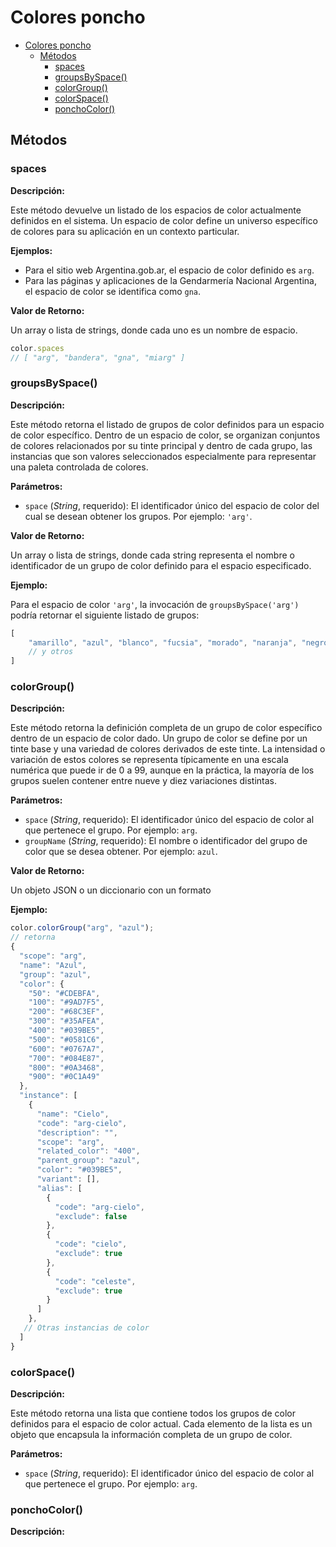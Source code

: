 # Colores poncho

- [Colores poncho](#colores-poncho)
  - [Métodos](#métodos)
    - [spaces](#spaces)
    - [groupsBySpace()](#groupsbyspace)
    - [colorGroup()](#colorgroup)
    - [colorSpace()](#colorspace)
    - [ponchoColor()](#ponchocolor)



## Métodos

### spaces

**Descripción:**

Este método devuelve un listado de los espacios de color actualmente definidos en el sistema. Un espacio de color define un universo específico de colores para su aplicación en un contexto particular.

**Ejemplos:**

* Para el sitio web Argentina.gob.ar, el espacio de color definido es `arg`.
* Para las páginas y aplicaciones de la Gendarmería Nacional Argentina, el espacio de color se identifica como `gna`.

**Valor de Retorno:**

Un array o lista de strings, donde cada uno es un nombre de espacio.

```javascript
color.spaces
// [ "arg", "bandera", "gna", "miarg" ]
```


### groupsBySpace()

**Descripción:**

Este método retorna el listado de grupos de color definidos para un espacio de color específico. Dentro de un espacio de color, se organizan conjuntos de colores relacionados por su tinte principal y dentro de cada grupo, las instancias que son valores seleccionados especialmente para representar una paleta controlada de colores. 

**Parámetros:**

* `space` (*String*, requerido): El identificador único del espacio de color del cual se desean obtener los grupos. Por ejemplo: `'arg'`.

**Valor de Retorno:**

Un array o lista de strings, donde cada string representa el nombre o identificador de un grupo de color definido para el espacio especificado.

**Ejemplo:**

Para el espacio de color `'arg'`, la invocación de `groupsBySpace('arg')` podría retornar el siguiente listado de grupos:

```js
[
    "amarillo", "azul", "blanco", "fucsia", "morado", "naranja", "negro", "ocre", "primary", "rojo",
    // y otros
]
```


### colorGroup()

**Descripción:**

Este método retorna la definición completa de un grupo de color específico dentro de un espacio de color dado. Un grupo de color se define por un tinte base y una variedad de colores derivados de este tinte. La intensidad o variación de estos colores se representa típicamente en una escala numérica que puede ir de 0 a 99, aunque en la práctica, la mayoría de los grupos suelen contener entre nueve y diez variaciones distintas.

**Parámetros:**

* `space` (*String*, requerido): El identificador único del espacio de color al que pertenece el grupo. Por ejemplo: `arg`.
* `groupName` (*String*, requerido): El nombre o identificador del grupo de color que se desea obtener. Por ejemplo: `azul`.

**Valor de Retorno:**

Un objeto JSON o un diccionario con un formato 

**Ejemplo:**


```javascript
color.colorGroup("arg", "azul");
// retorna
{
  "scope": "arg",
  "name": "Azul",
  "group": "azul",
  "color": {
    "50": "#CDEBFA",
    "100": "#9AD7F5",
    "200": "#68C3EF",
    "300": "#35AFEA",
    "400": "#039BE5",
    "500": "#0581C6",
    "600": "#0767A7",
    "700": "#084E87",
    "800": "#0A3468",
    "900": "#0C1A49"
  },
  "instance": [
    {
      "name": "Cielo",
      "code": "arg-cielo",
      "description": "",
      "scope": "arg",
      "related_color": "400",
      "parent_group": "azul",
      "color": "#039BE5",
      "variant": [],
      "alias": [
        {
          "code": "arg-cielo",
          "exclude": false
        },
        {
          "code": "cielo",
          "exclude": true
        },
        {
          "code": "celeste",
          "exclude": true
        }
      ]
    },
   // Otras instancias de color
  ]
}
```

### colorSpace()

**Descripción:**

Este método retorna una lista que contiene todos los grupos de color definidos para el espacio de color actual. Cada elemento de la lista es un objeto que encapsula la información completa de un grupo de color.

**Parámetros:**

* `space` (*String*, requerido): El identificador único del espacio de color al que pertenece el grupo. Por ejemplo: `arg`.

### ponchoColor()

**Descripción:**

